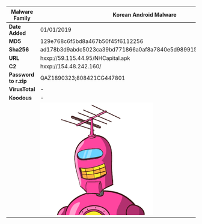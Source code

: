 | Malware Family        | Korean Android Malware                                       |
| --------------------- | ------------------------------------------------------------ |
| **Date Added**        | 01/01/2019                                                   |
| **MD5**               | 129e768c6f5bd8a467b50f45f6112256                             |
| **Sha256**            | ad178b3d9abdc5023ca39bd771866a0af8a7840e5d98991569e4140f6549be6a |
| **URL**               | hxxp://59.115.44.95/NHCapital.apk                            |
| **C2**                | hxxp://154.48.242.160/                                       |
| **Password to r.zip** | QAZ1890323;808421CG447801                                    |
| **VirusTotal**        | -                                                            |
| **Koodous**           | -                                                            |
|                       | ![](../assets/ad178b3d9abdc5023ca39bd771866a0af8a7840e5d98991569e4140f6549be6a.png) |